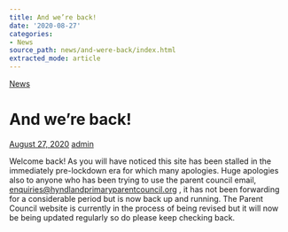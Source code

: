 ```yaml
---
title: And we’re back!
date: '2020-08-27'
categories:
- News
source_path: news/and-were-back/index.html
extracted_mode: article
---
```

[News](category/news/)

# And we’re back!

[August 27, 2020](news/and-were-back/) [admin](author/admin/)

Welcome back! As you will have noticed this site has been stalled in the immediately pre-lockdown era for which many apologies. Huge apologies also to anyone who has been trying to use the parent council email, [enquiries@hyndlandprimaryparentcouncil.org](mailto:enquiries@hyndlandprimaryparentcouncil.org) , it has not been forwarding for a considerable period but is now back up and running. The Parent Council website is currently in the process of being revised but it will now be being updated regularly so do please keep checking back.

